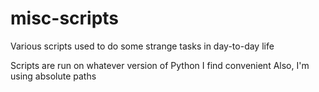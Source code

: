 # misc-scripts
Various scripts used to do some strange tasks in day-to-day life

Scripts are run on whatever version of Python I find convenient
Also, I'm using absolute paths
